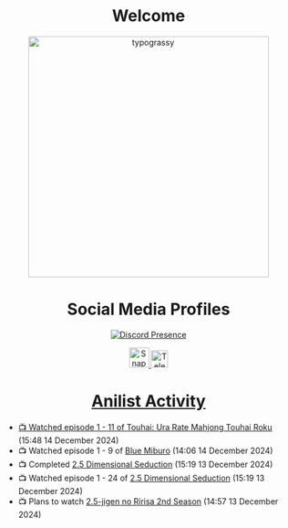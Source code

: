 <div align="center">

# Welcome
<a href="https://github.com/kawarimidoll/typograssy">
    <img alt="typograssy" src="https://typograssy.deno.dev/api?text=%E3%82%88%E3%81%86%E3%81%93%E3%81%9D%E3%81%BF%E3%81%AA%E3%81%95%E3%82%93%20-%20Sheby--&&l0=none&l1=82d9d0&l2=027353&l3=038c4c&l4=01402e&bg=none&frame=none&speed=100&comment=" width="421.99">
</a>

</div>

<div align="center">

# Social Media Profiles

[![Discord Presence](https://lanyard.cnrad.dev/api/612532963938271232)](https://discord.com/users/612532963938271232)


<a href="https://www.snapchat.com/add/a.sheby" title="Snapchat Profile">
    <img src="https://www.freepnglogos.com/uploads/snapchat-logo-png-0.png" width="35" alt="Snapchat Logo" />


<a href="https://t.me/ASheby" title="Telegram Profile">
    <img src="https://www.freepnglogos.com/uploads/telegram-logo-png-0.png" width="30" alt="Telegram Logo" />


</div>

<div align="center">

# Anilist Activity

</div>

<!-- ANILIST_ACTIVITY:start -->

-   📺 Watched episode 1 - 11 of [Touhai: Ura Rate Mahjong Touhai Roku](https://anilist.co/anime/173263) (15:48 14 December 2024)
-   📺 Watched episode 1 - 9 of [Blue Miburo](https://anilist.co/anime/169258) (14:06 14 December 2024)
-   📺 Completed [2.5 Dimensional Seduction](https://anilist.co/anime/158559) (15:19 13 December 2024)
-   📺 Watched episode 1 - 24 of [2.5 Dimensional Seduction](https://anilist.co/anime/158559) (15:19 13 December 2024)
-   📺 Plans to watch [2.5-jigen no Ririsa 2nd Season](https://anilist.co/anime/185515) (14:57 13 December 2024)

<!-- ANILIST_ACTIVITY:end -->
